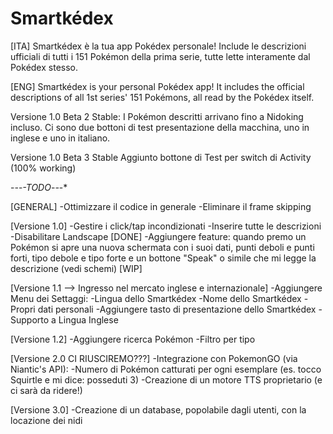 # Smartkédex

[ITA]
Smartkédex è la tua app Pokédex personale! Include le descrizioni ufficiali di tutti i 151 Pokémon della prima serie, tutte lette interamente dal Pokédex stesso.

[ENG]
Smartkédex is your personal Pokédex app! It includes the official descriptions of all 1st series' 151 Pokémons, all read by the Pokédex itself.



Versione 1.0 Beta 2 Stable:
I Pokémon descritti arrivano fino a Nidoking incluso.
Ci sono due bottoni di test presentazione della macchina, uno in inglese e uno in italiano.

Versione 1.0 Beta 3 Stable
Aggiunto bottone di Test per switch di Activity (100% working)

-*-*-*-TODO*-*-*-*

[GENERAL]
-Ottimizzare il codice in generale
-Eliminare il frame skipping

[Versione 1.0]
-Gestire i click/tap incondizionati
-Inserire tutte le descrizioni
-Disabilitare Landscape [DONE]
-Aggiungere feature: quando premo un Pokémon si apre una nuova schermata con i suoi dati, punti deboli e punti forti,
                     tipo debole e tipo forte e un bottone "Speak" o simile che mi legge la descrizione (vedi schemi) [WIP]

[Versione 1.1 --> Ingresso nel mercato inglese e internazionale]
-Aggiungere Menu dei Settaggi:
    -Lingua dello Smartkédex
    -Nome dello Smartkédex
    -Propri dati personali
-Aggiungere tasto di presentazione dello Smartkédex
-Supporto a Lingua Inglese

[Versione 1.2]
-Aggiungere ricerca Pokémon
-Filtro per tipo

[Versione 2.0 CI RIUSCIREMO???]
-Integrazione con PokemonGO (via Niantic's API):
    -Numero di Pokémon catturati per ogni esemplare (es. tocco Squirtle e mi dice: posseduti 3)
-Creazione di un motore TTS proprietario (e ci sarà da ridere!)

[Versione 3.0]
-Creazione di un database, popolabile dagli utenti, con la locazione dei nidi
